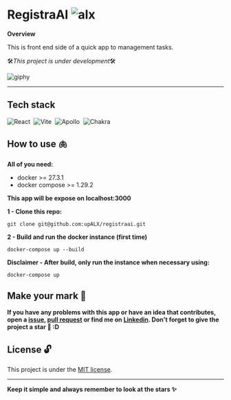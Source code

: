 # RegistraAI ![alx](https://img.shields.io/badge/-05122A?style=flat&logo=alx)&nbsp;

**Overview**

This is front end side of a quick app to management tasks.

🛠️*This project is under development*🛠️

![giphy](https://github.com/upALX/All-Assets/blob/main/construction-little-girl.webp)

---

## Tech stack

![React](https://img.shields.io/badge/-React-05122A?style=flat&logo=react)&nbsp;
![Vite](https://img.shields.io/badge/-Vite-05122A?style=flat&logo=vite)&nbsp;
![Apollo](https://img.shields.io/badge/-Apollo-05122A?style=flat&logo=apollographql)&nbsp;
![Chakra](https://img.shields.io/badge/-ChakraUI-05122A?style=flat&logo=chakraui)&nbsp;

## How to use 🫁

**All of you need:**
  - docker >= 27.3.1
  - docker compose >= 1.29.2

**This app will be expose on localhost:3000**

**1 - Clone this repo:**

```
git clone git@github.com:upALX/registraai.git
```

**2 - Build and run the docker instance (first time)**

```
docker-compose up --build
```

**Disclaimer - After build, only run the instance when necessary using:**

```
docker-compose up
```

## Make your mark :triangular_flag_on_post:

**If you have any problems with this app or have an idea that contributes, open a [issue](https://github.com/upALX/RegistraAI/issues), [pull request](https://github.com/upALX/RegistraAI/pulls) or find me on [Linkedin](https://www.linkedin.com/in/alxinc/). Don't forget to give the project a star 🌟 :D**

## License :unlock:

This project is under the [MIT license](https://github.com/upALX/RegistraAI/blob/main/LICENSE).

---

**Keep it simple and always remember to look at the stars ✨**
